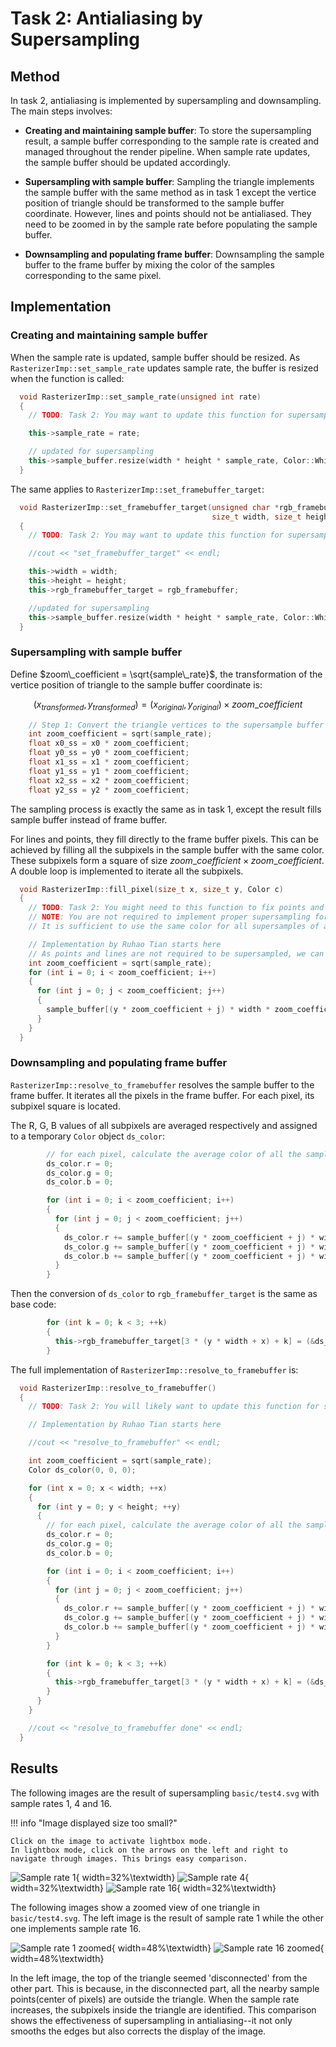 # Task 2: Antialiasing by Supersampling

## Method
In task 2, antialiasing is implemented by supersampling and downsampling. The main steps involves:

- **Creating and maintaining sample buffer**: To store the supersampling result, a sample buffer corresponding to the sample rate is created and managed throughout the render pipeline. When sample rate updates, the sample buffer should be updated accordingly.

- **Supersampling with sample buffer**: Sampling the triangle implements the sample buffer with the same method as in task 1 except the vertice position of triangle should be transformed to the sample buffer coordinate. However, lines and points should not be antialiased. They need to be zoomed in by the sample rate before populating the sample buffer.

- **Downsampling and populating frame buffer**: Downsampling the sample buffer to the frame buffer by mixing the color of the samples corresponding to the same pixel.

## Implementation
### Creating and maintaining sample buffer
When the sample rate is updated, sample buffer should be resized. As `RasterizerImp::set_sample_rate` updates sample rate, the buffer is resized when the function is called:

```cpp
  void RasterizerImp::set_sample_rate(unsigned int rate)
  {
    // TODO: Task 2: You may want to update this function for supersampling support

    this->sample_rate = rate;

    // updated for supersampling
    this->sample_buffer.resize(width * height * sample_rate, Color::White);
  }
```

The same applies to `RasterizerImp::set_framebuffer_target`:

```cpp
  void RasterizerImp::set_framebuffer_target(unsigned char *rgb_framebuffer,
                                             size_t width, size_t height)
  {
    // TODO: Task 2: You may want to update this function for supersampling support

    //cout << "set_framebuffer_target" << endl;

    this->width = width;
    this->height = height;
    this->rgb_framebuffer_target = rgb_framebuffer;

    //updated for supersampling
    this->sample_buffer.resize(width * height * sample_rate, Color::White);
  }
```

### Supersampling with sample buffer
Define $zoom\_coefficient = \sqrt{sample\_rate}$, the transformation of the vertice position of triangle to the sample buffer coordinate is:

$$
(x_{transformed},y_{transformed}) = (x_{original},y_{original}) \times zoom\_coefficient
$$

```cpp
    // Step 1: Convert the triangle vertices to the supersample buffer's coordinate system
    int zoom_coefficient = sqrt(sample_rate);
    float x0_ss = x0 * zoom_coefficient;
    float y0_ss = y0 * zoom_coefficient;
    float x1_ss = x1 * zoom_coefficient;
    float y1_ss = y1 * zoom_coefficient;
    float x2_ss = x2 * zoom_coefficient;
    float y2_ss = y2 * zoom_coefficient;
```

The sampling process is exactly the same as in task 1, except the result fills sample buffer instead of frame buffer.

For lines and points, they fill directly to the frame buffer pixels. This can be achieved by filling all the subpixels in the sample buffer with the same color. These subpixels form a square of size $zoom\_coefficient \times zoom\_coefficient$. A double loop is implemented to iterate all the subpixels.

```cpp
  void RasterizerImp::fill_pixel(size_t x, size_t y, Color c)
  {
    // TODO: Task 2: You might need to this function to fix points and lines (such as the black rectangle border in test4.svg)
    // NOTE: You are not required to implement proper supersampling for points and lines
    // It is sufficient to use the same color for all supersamples of a pixel for points and lines (not triangles)

    // Implementation by Ruhao Tian starts here
    // As points and lines are not required to be supersampled, we can simply fill the corresponding buffer with given color
    int zoom_coefficient = sqrt(sample_rate);
    for (int i = 0; i < zoom_coefficient; i++)
    {
      for (int j = 0; j < zoom_coefficient; j++)
      {
        sample_buffer[(y * zoom_coefficient + j) * width * zoom_coefficient + x * zoom_coefficient + i] = c;
      }
    }
  }
```

### Downsampling and populating frame buffer
`RasterizerImp::resolve_to_framebuffer` resolves the sample buffer to the frame buffer. It iterates all the pixels in the frame buffer. For each pixel, its subpixel square is located. 

The R, G, B values of all subpixels are averaged respectively and assigned to a temporary `Color` object `ds_color`:

```cpp
        // for each pixel, calculate the average color of all the samples
        ds_color.r = 0;
        ds_color.g = 0;
        ds_color.b = 0;

        for (int i = 0; i < zoom_coefficient; i++)
        {
          for (int j = 0; j < zoom_coefficient; j++)
          {
            ds_color.r += sample_buffer[(y * zoom_coefficient + j) * width * zoom_coefficient + x * zoom_coefficient + i].r / (float)(sample_rate);
            ds_color.g += sample_buffer[(y * zoom_coefficient + j) * width * zoom_coefficient + x * zoom_coefficient + i].g / (float)(sample_rate);
            ds_color.b += sample_buffer[(y * zoom_coefficient + j) * width * zoom_coefficient + x * zoom_coefficient + i].b / (float)(sample_rate);
          }
        }
```

Then the conversion of `ds_color` to `rgb_framebuffer_target` is the same as base code:

```cpp
        for (int k = 0; k < 3; ++k)
        {
          this->rgb_framebuffer_target[3 * (y * width + x) + k] = (&ds_color.r)[k] * 255;
        }
```

The full implementation of `RasterizerImp::resolve_to_framebuffer` is:

```cpp
  void RasterizerImp::resolve_to_framebuffer()
  {
    // TODO: Task 2: You will likely want to update this function for supersampling support

    // Implementation by Ruhao Tian starts here

    //cout << "resolve_to_framebuffer" << endl;

    int zoom_coefficient = sqrt(sample_rate);
    Color ds_color(0, 0, 0);

    for (int x = 0; x < width; ++x)
    {
      for (int y = 0; y < height; ++y)
      {
        // for each pixel, calculate the average color of all the samples
        ds_color.r = 0;
        ds_color.g = 0;
        ds_color.b = 0;

        for (int i = 0; i < zoom_coefficient; i++)
        {
          for (int j = 0; j < zoom_coefficient; j++)
          {
            ds_color.r += sample_buffer[(y * zoom_coefficient + j) * width * zoom_coefficient + x * zoom_coefficient + i].r / (float)(sample_rate);
            ds_color.g += sample_buffer[(y * zoom_coefficient + j) * width * zoom_coefficient + x * zoom_coefficient + i].g / (float)(sample_rate);
            ds_color.b += sample_buffer[(y * zoom_coefficient + j) * width * zoom_coefficient + x * zoom_coefficient + i].b / (float)(sample_rate);
          }
        }

        for (int k = 0; k < 3; ++k)
        {
          this->rgb_framebuffer_target[3 * (y * width + x) + k] = (&ds_color.r)[k] * 255;
        }
      }
    }

    //cout << "resolve_to_framebuffer done" << endl;
  }
```

## Results
The following images are the result of supersampling `basic/test4.svg` with sample rates 1, 4 and 16.

!!! info "Image displayed size too small?"

    Click on the image to activate lightbox mode.
    In lightbox mode, click on the arrows on the left and right to navigate through images. This brings easy comparison.

![Sample rate 1](../images/hw1/hw1task2_ss1.png){ width=32%\textwidth}
![Sample rate 4](../images/hw1/hw1task2_ss4.png){ width=32%\textwidth}
![Sample rate 16](../images/hw1/hw1task2_ss16.png){ width=32%\textwidth}

The following images show a zoomed view of one triangle in `basic/test4.svg`. The left image is the result of sample rate 1 while the other one implements sample rate 16.

![Sample rate 1 zoomed](../images/hw1/hw1task2_ss1_zoom.png){ width=48%\textwidth}
![Sample rate 16 zoomed](../images/hw1/hw1task2_ss16_zoom.png){ width=48%\textwidth}

In the left image, the top of the triangle seemed 'disconnected' from the other part. This is because, in the disconnected part, all the nearby sample points(center of pixels) are outside the triangle. When the sample rate increases, the subpixels inside the triangle are identified. This comparison shows the effectiveness of supersampling in antialiasing--it not only smooths the edges but also corrects the display of the image.